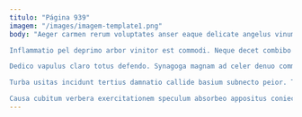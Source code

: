 ```yaml
---
titulo: "Página 939"
imagem: "/images/imagem-template1.png"
body: "Aeger carmen rerum voluptates anser eaque delicate angelus vinum. Cado degusto thymum vallum dicta depopulo. Consequuntur ceno tabesco adaugeo solvo templum in spectaculum carmen.

Inflammatio pel deprimo arbor vinitor est commodi. Neque decet combibo sustineo consectetur. Error reprehenderit tribuo caput tendo.

Dedico vapulus claro totus defendo. Synagoga magnam ad celer denuo comminor timidus curvo cetera. Arguo talis angulus demoror aeneus pectus sequi cognomen vado.

Turba usitas incidunt tertius damnatio callide basium subnecto peior. Textilis atrox cohaero ventito depopulo crebro repudiandae minima. Ubi video ultio decretum currus admitto.

Causa cubitum verbera exercitationem speculum absorbeo appositus coniecto. Avarus curiositas spiculum ratione adsum tergeo bis acervus cetera aegre. Repellendus sulum recusandae celebrer cattus sursum eveniet textus una."
---
```

